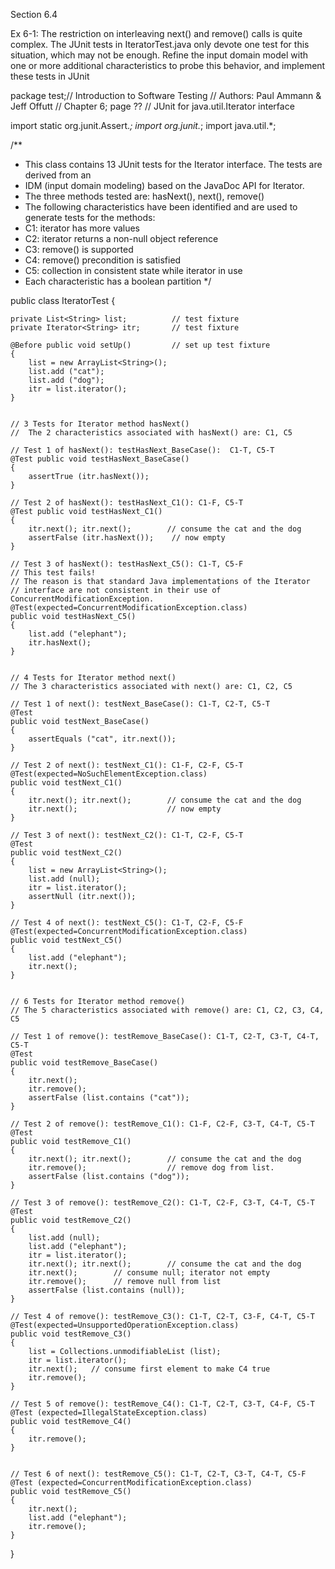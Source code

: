 Section 6.4

Ex 6-1: The restriction on interleaving next() and remove() calls is quite
complex. The JUnit tests in IteratorTest.java only devote one
test for this situation, which may not be enough. Refine the input
domain model with one or more additional characteristics to probe
this behavior, and implement these tests in JUnit 

package test;// Introduction to Software Testing
// Authors: Paul Ammann & Jeff Offutt
// Chapter 6; page ??
// JUnit for java.util.Iterator interface

import static org.junit.Assert.*;
import org.junit.*;
import java.util.*;

/**
 * This class contains 13 JUnit tests for the Iterator interface. The tests are derived from an
 * IDM (input domain modeling) based on the JavaDoc API for Iterator.
 * The three methods tested are: hasNext(), next(), remove()
 * The following characteristics have been identified and are used to generate tests for the methods: 
 * C1: iterator has more values 
 * C2: iterator returns a non-null object reference 
 * C3: remove() is supported
 * C4: remove() precondition is satisfied
 * C5: collection in consistent state while iterator in use 
 * Each characteristic has a boolean partition
 */

public class IteratorTest {

    private List<String> list;          // test fixture
    private Iterator<String> itr;       // test fixture

    @Before public void setUp()         // set up test fixture
    {
        list = new ArrayList<String>();
        list.add ("cat");
        list.add ("dog");
        itr = list.iterator();
    }


    // 3 Tests for Iterator method hasNext()
    //  The 2 characteristics associated with hasNext() are: C1, C5

    // Test 1 of hasNext(): testHasNext_BaseCase():  C1-T, C5-T
    @Test public void testHasNext_BaseCase()
    {
        assertTrue (itr.hasNext());
    }

    // Test 2 of hasNext(): testHasNext_C1(): C1-F, C5-T
    @Test public void testHasNext_C1()
    {
        itr.next(); itr.next();        // consume the cat and the dog
        assertFalse (itr.hasNext());    // now empty
    }

    // Test 3 of hasNext(): testHasNext_C5(): C1-T, C5-F
    // This test fails!
    // The reason is that standard Java implementations of the Iterator
    // interface are not consistent in their use of ConcurrentModificationException.
    @Test(expected=ConcurrentModificationException.class)
    public void testHasNext_C5()
    {
        list.add ("elephant");
        itr.hasNext();
    }


    // 4 Tests for Iterator method next()
    // The 3 characteristics associated with next() are: C1, C2, C5

    // Test 1 of next(): testNext_BaseCase(): C1-T, C2-T, C5-T
    @Test
    public void testNext_BaseCase()
    {
        assertEquals ("cat", itr.next());
    }

    // Test 2 of next(): testNext_C1(): C1-F, C2-F, C5-T
    @Test(expected=NoSuchElementException.class)
    public void testNext_C1()
    {
        itr.next(); itr.next();        // consume the cat and the dog
        itr.next();                    // now empty
    }

    // Test 3 of next(): testNext_C2(): C1-T, C2-F, C5-T
    @Test
    public void testNext_C2()
    {
        list = new ArrayList<String>();
        list.add (null);
        itr = list.iterator();
        assertNull (itr.next());
    }

    // Test 4 of next(): testNext_C5(): C1-T, C2-F, C5-F
    @Test(expected=ConcurrentModificationException.class)
    public void testNext_C5()
    {
        list.add ("elephant");
        itr.next();
    }


    // 6 Tests for Iterator method remove()
    // The 5 characteristics associated with remove() are: C1, C2, C3, C4, C5

    // Test 1 of remove(): testRemove_BaseCase(): C1-T, C2-T, C3-T, C4-T, C5-T
    @Test
    public void testRemove_BaseCase()
    {
        itr.next();
        itr.remove();
        assertFalse (list.contains ("cat"));
    }

    // Test 2 of remove(): testRemove_C1(): C1-F, C2-F, C3-T, C4-T, C5-T
    @Test
    public void testRemove_C1()
    {
        itr.next(); itr.next();        // consume the cat and the dog
        itr.remove();                  // remove dog from list.
        assertFalse (list.contains ("dog"));
    }

    // Test 3 of remove(): testRemove_C2(): C1-T, C2-F, C3-T, C4-T, C5-T
    @Test
    public void testRemove_C2()
    {
        list.add (null);
        list.add ("elephant");
        itr = list.iterator();
        itr.next(); itr.next();        // consume the cat and the dog
        itr.next();        // consume null; iterator not empty
        itr.remove();      // remove null from list
        assertFalse (list.contains (null));
    }

    // Test 4 of remove(): testRemove_C3(): C1-T, C2-T, C3-F, C4-T, C5-T
    @Test(expected=UnsupportedOperationException.class)
    public void testRemove_C3()
    {
        list = Collections.unmodifiableList (list);
        itr = list.iterator();
        itr.next();   // consume first element to make C4 true
        itr.remove();
    }

    // Test 5 of remove(): testRemove_C4(): C1-T, C2-T, C3-T, C4-F, C5-T
    @Test (expected=IllegalStateException.class)
    public void testRemove_C4()
    {
        itr.remove();
    }


    // Test 6 of next(): testRemove_C5(): C1-T, C2-T, C3-T, C4-T, C5-F
    @Test (expected=ConcurrentModificationException.class)
    public void testRemove_C5()
    {
        itr.next();
        list.add ("elephant");
        itr.remove();
    }

}